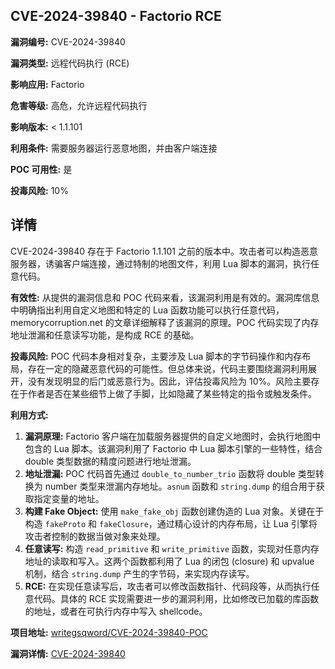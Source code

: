 ## CVE-2024-39840 - Factorio RCE

**漏洞编号:** CVE-2024-39840

**漏洞类型:** 远程代码执行 (RCE)

**影响应用:** Factorio

**危害等级:** 高危，允许远程代码执行

**影响版本:** < 1.1.101

**利用条件:** 需要服务器运行恶意地图，并由客户端连接

**POC 可用性:** 是

**投毒风险:** 10%

## 详情

CVE-2024-39840 存在于 Factorio 1.1.101 之前的版本中。攻击者可以构造恶意服务器，诱骗客户端连接，通过特制的地图文件，利用 Lua 脚本的漏洞，执行任意代码。

**有效性:**
从提供的漏洞信息和 POC 代码来看，该漏洞利用是有效的。漏洞库信息中明确指出利用自定义地图和特定的 Lua 函数功能可以执行任意代码，memorycorruption.net 的文章详细解释了该漏洞的原理。POC 代码实现了内存地址泄漏和任意读写功能，是构成 RCE 的基础。

**投毒风险:**
POC 代码本身相对复杂，主要涉及 Lua 脚本的字节码操作和内存布局，存在一定的隐藏恶意代码的可能性。但总体来说，代码主要围绕漏洞利用展开，没有发现明显的后门或恶意行为。因此，评估投毒风险为 10%。风险主要存在于作者是否在某些细节上做了手脚，比如隐藏了某些特定的指令或触发条件。

**利用方式:**
1.  **漏洞原理:** Factorio 客户端在加载服务器提供的自定义地图时，会执行地图中包含的 Lua 脚本。该漏洞利用了 Factorio 中 Lua 脚本引擎的一些特性，结合 double 类型数据的精度问题进行地址泄漏。
2.  **地址泄漏:** POC 代码首先通过 `double_to_number_trio` 函数将 double 类型转换为 number 类型来泄漏内存地址。`asnum` 函数和 `string.dump` 的组合用于获取指定变量的地址。
3.  **构建 Fake Object:** 使用 `make_fake_obj` 函数创建伪造的 Lua 对象。关键在于构造 `fakeProto` 和 `fakeClosure`，通过精心设计的内存布局，让 Lua 引擎将攻击者控制的数据当做对象来处理。
4.  **任意读写:** 构造 `read_primitive` 和 `write_primitive` 函数，实现对任意内存地址的读取和写入。这两个函数都利用了 Lua 的闭包 (closure) 和 upvalue 机制，结合 `string.dump` 产生的字节码，来实现内存读写。
5.  **RCE:** 在实现任意读写后，攻击者可以修改函数指针、代码段等，从而执行任意代码。具体的 RCE 实现需要进一步的漏洞利用，比如修改已加载的库函数的地址，或者在可执行内存中写入 shellcode。

**项目地址:** [writegsqword/CVE-2024-39840-POC](https://github.com/writegsqword/CVE-2024-39840-POC)

**漏洞详情:** [CVE-2024-39840](https://nvd.nist.gov/vuln/detail/CVE-2024-39840)